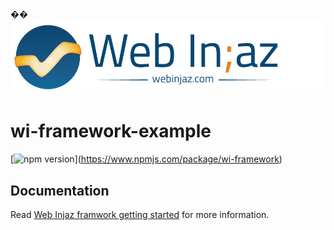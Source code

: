 ��![](https://raw.githubusercontent.com/Wael-Zoaiter/graphic-design/master/webinjaz-logo-title.png)



# wi-framework-example



\[![npm version](https://badge.fury.io/js/wi-framework.svg)](https://www.npmjs.com/package/wi-framework)



## Documentation



Read [Web Injaz framwork getting started](https://webinjaz.gitbook.io/framework) for more information.
